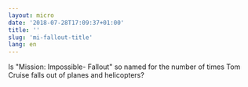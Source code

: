 ```yaml
---
layout: micro
date: '2018-07-28T17:09:37+01:00'
title: ''
slug: 'mi-fallout-title'
lang: en
---
```

Is "Mission: Impossible- Fallout" so named for the number of times Tom Cruise falls out of planes and helicopters?